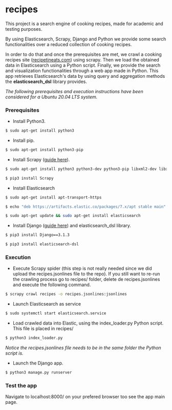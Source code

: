 # recipes

This project is a search engine of cooking recipes, made for academic and testing purposes.

By using Elasticsearch, Scrapy, Django and Python we provide some search functionalities over a reduced collection of cooking recipes.

In order to do that and once the prerequisites are met, we crawl a cooking recipes site ([recipetineats.com](https://www.recipetineats.com/recipes/?fwp\_paged=)) using scrapy. Then we load the obtained data in Elasticsearch using a Python script. Finally, we provide the search and visualization functionalities through a web app made in Python. This app retrieves Elasticsearch's data by using query and aggregation methods the **elasticsearch_dsl** library provides.

*The following prerequisites and execution instructions have been considered for a Ubuntu 20.04 LTS system.*
### Prerequisites
* Install Python3.
```bash
$ sudo apt-get install python3
```
* Install pip.
```bash
$ sudo apt-get install python3-pip
```
* Install Scrapy ([guide here](https://docs.scrapy.org/en/latest/intro/install.html)).
```bash
$ sudo apt-get install python3 python3-dev python3-pip libxml2-dev libxslt1-dev zlib1g-dev libffi-dev libssl-dev
```
```bash
$ pip3 install Scrapy
```

* Install Elasticsearch
```bash
$ sudo apt-get install apt-transport-https
```
```bash
$ echo "deb https://artifacts.elastic.co/packages/7.x/apt stable main" | sudo tee /etc/apt/sources.list.d/elastic-7.x.list
```
```bash
$ sudo apt-get update && sudo apt-get install elasticsearch
```
* Install Django ([guide here](https://www.djangoproject.com/download/)) and elasticsearch_dsl library.

```bash
$ pip3 install Django==3.1.3
```
```bash
$ pip3 install elasticsearch-dsl
```

### Execution

* Execute Scrapy spider (this step is not really needed since we did upload the recipes.jsonlines file to the repo).
If you still want to re-run the crawling process go to recipes/ folder, delete de recipes.jsonlines and execute the following command.
```bash
$ scrapy crawl recipes -o recipes.jsonlines:jsonlines
```

* Launch Elasticsearch as service
```bash
$ sudo systemctl start elasticsearch.service
```

* Load crawled data into Elastic, using the index_loader.py Python script. This file is placed in recipes/
```bash
$ python3 index_loader.py
```
*Notice the recipes.jsonlines file needs to be in the same folder the Python script is.*

* Launch the Django app.
```bash
$ python3 manage.py runserver
```

### Test the app
Navigate to localhost:8000/ on your prefered browser too see the app main page.
